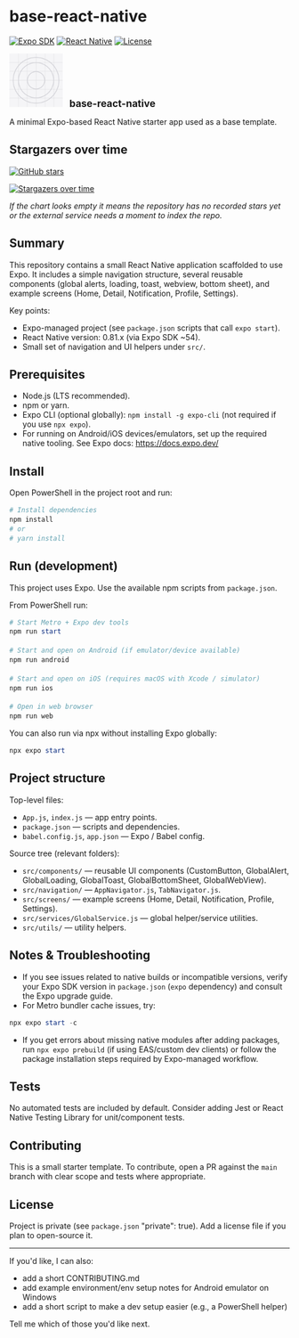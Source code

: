 # base-react-native

<!-- Project badge row -->
[![Expo SDK](https://img.shields.io/badge/Expo-%7E54-3AB0FF.svg)](https://expo.dev)
[![React Native](https://img.shields.io/badge/React%20Native-0.81.5-61DAFB.svg)](https://reactnative.dev)
[![License](https://img.shields.io/badge/license-private-lightgrey.svg)](#)

<!-- Project icon / screenshot -->
<p align="left">
	<img alt="app-icon" src="assets/icon.png" width="96" height="96" />
	<strong style="font-size: 1.25em; margin-left: 8px">base-react-native</strong>
</p>

A minimal Expo-based React Native starter app used as a base template.

## Stargazers over time

[![GitHub stars](https://img.shields.io/github/stars/manh2903/react-native-base?style=social)](https://github.com/manh2903/react-native-base/stargazers)

[![Stargazers over time](https://starchart.cc/manh2903/react-native-base.svg?variant=adaptive)](https://starchart.cc/manh2903/react-native-base)

_If the chart looks empty it means the repository has no recorded stars yet or the external service needs a moment to index the repo._

## Summary

This repository contains a small React Native application scaffolded to use Expo. It includes a simple navigation structure, several reusable components (global alerts, loading, toast, webview, bottom sheet), and example screens (Home, Detail, Notification, Profile, Settings).

Key points:
- Expo-managed project (see `package.json` scripts that call `expo start`).
- React Native version: 0.81.x (via Expo SDK ~54).
- Small set of navigation and UI helpers under `src/`.

## Prerequisites

- Node.js (LTS recommended).
- npm or yarn.
- Expo CLI (optional globally): `npm install -g expo-cli` (not required if you use `npx expo`).
- For running on Android/iOS devices/emulators, set up the required native tooling. See Expo docs: https://docs.expo.dev/

## Install

Open PowerShell in the project root and run:

```powershell
# Install dependencies
npm install
# or
# yarn install
```

## Run (development)

This project uses Expo. Use the available npm scripts from `package.json`.

From PowerShell run:

```powershell
# Start Metro + Expo dev tools
npm run start

# Start and open on Android (if emulator/device available)
npm run android

# Start and open on iOS (requires macOS with Xcode / simulator)
npm run ios

# Open in web browser
npm run web
```

You can also run via npx without installing Expo globally:

```powershell
npx expo start
```

## Project structure

Top-level files:

- `App.js`, `index.js` — app entry points.
- `package.json` — scripts and dependencies.
- `babel.config.js`, `app.json` — Expo / Babel config.

Source tree (relevant folders):

- `src/components/` — reusable UI components (CustomButton, GlobalAlert, GlobalLoading, GlobalToast, GlobalBottomSheet, GlobalWebView).
- `src/navigation/` — `AppNavigator.js`, `TabNavigator.js`.
- `src/screens/` — example screens (Home, Detail, Notification, Profile, Settings).
- `src/services/GlobalService.js` — global helper/service utilities.
- `src/utils/` — utility helpers.

## Notes & Troubleshooting

- If you see issues related to native builds or incompatible versions, verify your Expo SDK version in `package.json` (`expo` dependency) and consult the Expo upgrade guide.
- For Metro bundler cache issues, try:

```powershell
npx expo start -c
```

- If you get errors about missing native modules after adding packages, run `npx expo prebuild` (if using EAS/custom dev clients) or follow the package installation steps required by Expo-managed workflow.

## Tests

No automated tests are included by default. Consider adding Jest or React Native Testing Library for unit/component tests.

## Contributing

This is a small starter template. To contribute, open a PR against the `main` branch with clear scope and tests where appropriate.

## License

Project is private (see `package.json` "private": true). Add a license file if you plan to open-source it.

---

If you'd like, I can also:
- add a short CONTRIBUTING.md
- add example environment/env setup notes for Android emulator on Windows
- add a short script to make a dev setup easier (e.g., a PowerShell helper)

Tell me which of those you'd like next.


